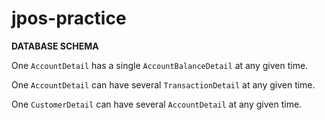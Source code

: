 # jpos-practice
**DATABASE SCHEMA**

One `AccountDetail` has a single  `AccountBalanceDetail` at any given time.

One `AccountDetail` can have several `TransactionDetail` at any given time.

One `CustomerDetail` can have several `AccountDetail` at any given time.


